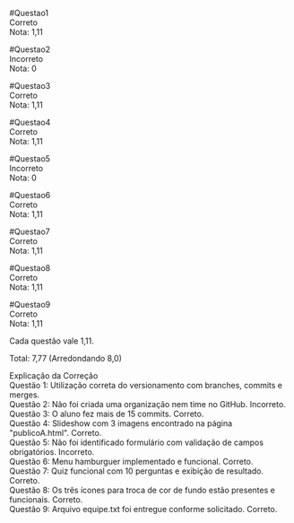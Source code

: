 #Questao1  
Correto  
Nota: 1,11

#Questao2  
Incorreto  
Nota: 0

#Questao3  
Correto  
Nota: 1,11

#Questao4  
Correto  
Nota: 1,11

#Questao5  
Incorreto  
Nota: 0

#Questao6  
Correto  
Nota: 1,11

#Questao7  
Correto  
Nota: 1,11

#Questao8  
Correto  
Nota: 1,11

#Questao9  
Correto  
Nota: 1,11

Cada questão vale 1,11.  

Total: 7,77 (Arredondando 8,0)

Explicação da Correção  
Questão 1: Utilização correta do versionamento com branches, commits e merges.  
Questão 2: Não foi criada uma organização nem time no GitHub. Incorreto.  
Questão 3: O aluno fez mais de 15 commits. Correto.  
Questão 4: Slideshow com 3 imagens encontrado na página "publicoA.html". Correto.  
Questão 5: Não foi identificado formulário com validação de campos obrigatórios. Incorreto.  
Questão 6: Menu hamburguer implementado e funcional. Correto.  
Questão 7: Quiz funcional com 10 perguntas e exibição de resultado. Correto.  
Questão 8: Os três ícones para troca de cor de fundo estão presentes e funcionais. Correto.  
Questão 9: Arquivo equipe.txt foi entregue conforme solicitado. Correto.
